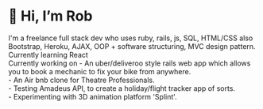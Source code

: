 <h1> 👋 Hi, I’m Rob </h1> 
<p>  I'm a freelance full stack dev who uses ruby, rails, js, SQL, HTML/CSS also Bootstrap, Heroku, AJAX, OOP + software structuring, MVC design pattern.
  <br>
Currently learning React
  <br>
Currently working on - An uber/deliveroo style rails web app which allows you to book a mechanic to fix your bike from anywhere. <br>
                     - An Air bnb clone for Theatre Professionals. <br>
                     - Testing Amadeus API, to create a holiday/flight tracker app of sorts. <br>
                     - Experimenting with 3D animation platform 'Splint'.
